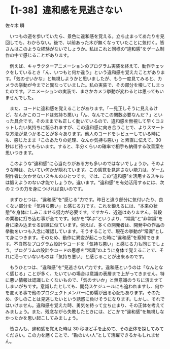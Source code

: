 # 【1-38】違和感を見逃さない

<div class="author">佐々木 瞬</div>

　いつもの道を歩いていたら、景色に違和感を覚える。立ち止まってあたりを見回しても、わからない。後で、以前あった木が無くなっていたことに気付く。皆さんはこのような経験がないでしょうか。私はこれと同様の“違和感”をゲーム制作の中で感じることがあります。

　例えば、キャラクターアニメーションのプログラム実装を終えて、動作チェックをしているとき「ん、いつもと何か違う」という違和感を覚えたことがあります。「気のせいかな」と無視しようかと思いましたが、もう一度見てみると、カメラの挙動が今までと異なっていました。私の実装で、その部分を壊してしまったのです。アニメーションの実装で、まさかカメラ挙動が変わるとは思ってもいませんでした。

　また、コードに違和感を覚えることがあります。「一見正しそうに見えるけど、なんかこのコードは気持ち悪い」「ん、なんでこの関数必要なんだ？」といった具合です。そのままでも正しく動いているので、違和感を無視して早くコミットしたい気持ちに駆られますが、この違和感に向き合うことで、よりスマートな方法が見つかることが多々あります。他人のコードをレビューしている時にも、感じたまま「このあたりの処理、なんか気持ち悪い」と素直に伝えて、30 秒ほど待ってもらいます。すると、半分くらいの確率で相手も納得する改善案を思いつきます。

　このような“違和感”に心当たりがある方も多いのではないでしょうか。そのような時は、たいてい何かが隠れています。この感覚を見逃さない能力は、ゲーム制作者に欠かせないスキルのひとつです。では、この“違和感”を活用するスキルは鍛えようのない才能でしょうか。違います。“違和感”を有効活用するには、次の 2 つの力を身につければ良いのです。

　まずひとつは、“違和感”を“感じる”力です。昨日と違う部分に気付いたり、良くない部分を「気持ち悪い」と感じる力です。これを鍛えるには、“本来の状態”を身体にしみこませる努力が必要です。ですから、近道はありません。普段の業務に打ち込む事が全てです。何かを“学ぶ”というより、“常識”と“非常識”を身に染み込ませる訓練に似ています。例えば、多くの開発者は、開発中の作品の挙動をいつも入念に確認しています。そうすることで、現在の挙動が“常識”として身につきます。そのため、動作に異変が起こった時に“違和感”を察知できます。不自然なプログラム設計やコードを「気持ち悪い」と感じる力も同じでしょう。プログラムの設計やコードの思想を“常識”のように身体で覚えることで、それに沿っていないものは「気持ち悪い」と感じることが出来るのです。

　もうひとつは、“違和感”を“見逃さない”力です。違和感というのは「なんとなく感じる」ことが多く、たいていの場合は意識の表層まで上がってきません。特に悪い情報は認識したくないもので、「気のせいか」と無意識のうちに済ませてしまいがちです。意識したとしても、開発スケジュールにも追われますし、何かを変える事で他のプロジェクトメンバーに影響が出る心配もあります。そのため、少しのことは見逃したいという誘惑に負けそうになります。しかし、それではいけません。違和感を覚えた時、勇気を持って立ち止まり、その正体を考えてみましょう。また、残念ながら失敗したときには、どこかで“違和感”を無視しなかったかを思い起こしてみましょう。

　皆さんも、違和感を覚えた時は 30 秒ほど手を止めて、その正体を探してみてください。この力を磨くことで、“勘のいい人”として活躍できるかもしれません。
